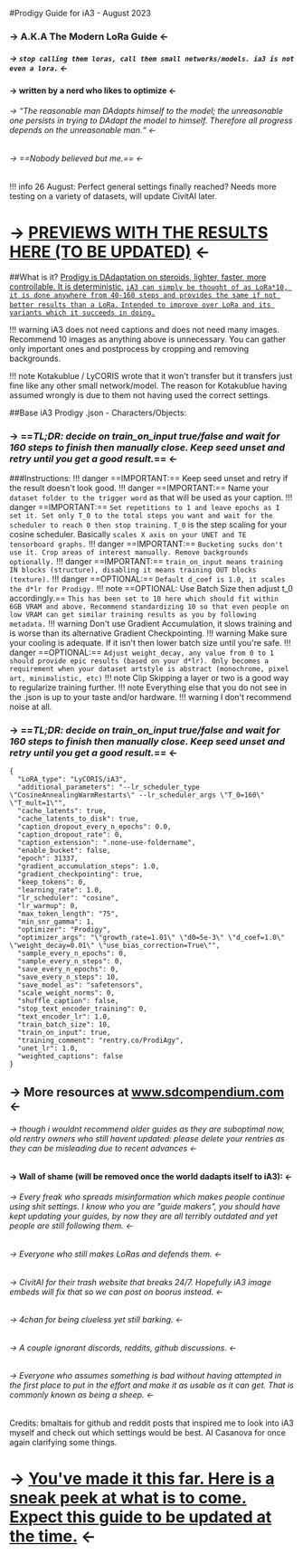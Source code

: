 #Prodigy Guide for iA3 - August 2023 
### -> A.K.A The Modern LoRa Guide <-
##### -> ```stop calling them loras, call them small networks/models. ia3 is not even a lora.``` <-
#### -> written by a nerd who likes to optimize <-
###### -> “The reasonable man DAdapts himself to the model; the unreasonable one persists in trying to DAdapt the model to himself. Therefore all progress depends on the unreasonable man.“ <-
###### -> ==Nobody believed but me.== <-
!!! info 26 August: Perfect general settings finally reached? Needs more testing on a variety of datasets, will update CivitAI later.

# -> [PREVIEWS WITH THE RESULTS HERE (TO BE UPDATED)](https://civitai.com/user/ia3forchads/models) <-

##What is it?
[Prodigy is DAdaptation on steroids, lighter, faster, more controllable. It is deterministic.](https://github.com/konstmish/prodigy)
[```iA3 can simply be thought of as LoRa*10, it is done anywhere from 40-160 steps and provides the same if not better results than a LoRa.``` ```Intended to improve over LoRa and its variants which it succeeds in doing.```](https://huggingface.co/docs/peft/conceptual_guides/ia3)

!!! warning iA3 does not need captions and does not need many images. Recommend 10 images as anything above is unnecessary. You can gather only important ones and postprocess by cropping and removing backgrounds.

!!! note Kotakublue / LyCORIS wrote that it  won't transfer but it transfers just fine like any other small network/model. The reason for Kotakublue having assumed wrongly is due to them not having used the correct settings.


##Base iA3 Prodigy .json - Characters/Objects:
### -> ==*TL;DR: decide on train_on_input true/false and wait for 160 steps to finish then manually close. Keep seed unset and retry until you get a good result.*== <-
###Instructions:
!!! danger ==IMPORTANT:== Keep seed unset and retry if the result doesn't look good.
!!! danger ==IMPORTANT:== Name your ```dataset folder to the trigger word``` as that will be used as your caption.
!!! danger ==IMPORTANT:== ```Set repetitions to 1 and leave epochs as I set it. Set only T_0 to the total steps you want and wait for the scheduler to reach 0 then stop training.``` ```T_0``` is the step scaling for your cosine scheduler. Basically ```scales X axis on your UNET and TE tensorboard graphs.```
!!! danger ==IMPORTANT:== ```Bucketing sucks don't use it. Crop areas of interest manually. Remove backgrounds optionally.```
!!! danger ==IMPORTANT:== ```train_on_input means training IN blocks (structure), disabling it means training OUT blocks (texture).```
!!! danger ==OPTIONAL:== ```Default d_coef is 1.0, it scales the d*lr for Prodigy.```
!!! note ==OPTIONAL: Use Batch Size then adjust t_0 accordingly.== ```This has been set to 10 here which should fit within 6GB VRAM and above. Recommend standardizing 10 so that even people on low VRAM can get similar training results as you by following metadata.```
!!! warning Don't use Gradient Accumulation, it slows training and is worse than its alternative Gradient Checkpointing.
!!! warning Make sure your cooling is adequate. If it isn't then lower batch size until you're safe.
!!! danger  ==OPTIONAL:== ```Adjust weight_decay, any value from 0 to 1 should provide epic results (based on your d*lr). Only becomes a requirement when your dataset artstyle is abstract (monochrome, pixel art, minimalistic, etc)```
!!! note Clip Skipping a layer or two is a good way to regularize training further.
!!! note Everything else that you do not see in the .json is up to your taste and/or hardware.
!!! warning I don't recommend noise at all.
### -> ==*TL;DR: decide on train_on_input true/false and wait for 160 steps to finish then manually close. Keep seed unset and retry until you get a good result.*== <-
```
{
  "LoRA_type": "LyCORIS/iA3",
  "additional_parameters": "--lr_scheduler_type \"CosineAnnealingWarmRestarts\" --lr_scheduler_args \"T_0=160\" \"T_mult=1\"",
  "cache_latents": true,
  "cache_latents_to_disk": true,
  "caption_dropout_every_n_epochs": 0.0,
  "caption_dropout_rate": 0,
  "caption_extension": ".none-use-foldername",
  "enable_bucket": false,
  "epoch": 31337,
  "gradient_accumulation_steps": 1.0,
  "gradient_checkpointing": true,
  "keep_tokens": 0,
  "learning_rate": 1.0,
  "lr_scheduler": "cosine",
  "lr_warmup": 0,
  "max_token_length": "75",
  "min_snr_gamma": 1,
  "optimizer": "Prodigy",
  "optimizer_args": "\"growth_rate=1.01\" \"d0=5e-3\" \"d_coef=1.0\" \"weight_decay=0.01\" \"use_bias_correction=True\"",
  "sample_every_n_epochs": 0,
  "sample_every_n_steps": 0,
  "save_every_n_epochs": 0,
  "save_every_n_steps": 10,
  "save_model_as": "safetensors",
  "scale_weight_norms": 0,
  "shuffle_caption": false,
  "stop_text_encoder_training": 0,
  "text_encoder_lr": 1.0,
  "train_batch_size": 10,
  "train_on_input": true,
  "training_comment": "rentry.co/ProdiAgy",
  "unet_lr": 1.0,
  "weighted_captions": false
}
```

## -> More resources at www.sdcompendium.com <- 
###### -> though i wouldnt recommend older guides as they are suboptimal now, old rentry owners who still havent updated: please delete your rentries as they can be misleading due to recent advances <- 

#### -> Wall of shame (will be removed once the world dadapts itself to iA3): <-
###### -> Every freak who spreads misinformation which makes people continue using shit settings. I know who you are "guide makers", you should have kept updating your guides, by now they are all terribly outdated and yet people are still following them. <-
###### -> Everyone who still makes LoRas and defends them. <-
###### -> CivitAI for their trash website that breaks 24/7. Hopefully iA3 image embeds will fix that so we can post on boorus instead. <-
###### -> 4chan for being clueless yet still barking. <-
###### -> A couple ignorant discords, reddits, github discussions. <-
###### -> Everyone who assumes something is bad without having attempted in the first place to put in the effort and make it as usable as it can get. That is commonly known as being a sheep. <-

Credits: 
bmaltais for github and  reddit posts that inspired me to look into iA3 myself and check out which settings would be best.
AI Casanova for once again clarifying some things.


# -> [You've made it this far. Here is a sneak peek at what is to come. Expect this guide to be updated at the time.](https://research.nvidia.com/labs/par/Perfusion/) <-